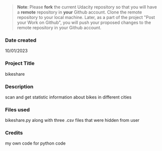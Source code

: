 >**Note**: Please **fork** the current Udacity repository so that you will have a **remote** repository in **your** Github account. Clone the remote repository to your local machine. Later, as a part of the project "Post your Work on Github", you will push your proposed changes to the remote repository in your Github account.

### Date created
10/01/2023

### Project Title
bikeshare

### Description
scan and get statistic information about bikes in different cities

### Files used
bikeshare.py along with three .csv files that were hidden from user

### Credits
my own code for python code